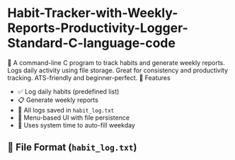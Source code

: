 # Habit-Tracker-with-Weekly-Reports-Productivity-Logger-Standard-C-language-code
📅 A command-line C program to track habits and generate weekly reports. Logs daily activity using file storage. Great for consistency and productivity tracking. ATS-friendly and beginner-perfect.
 🚀 Features

- ✅ Log daily habits (predefined list)
- 📋 Generate weekly reports
- 💾 All logs saved in `habit_log.txt`
- 🔁 Menu-based UI with file persistence
- 🧠 Uses system time to auto-fill weekday


## 📁 File Format (`habit_log.txt`)

